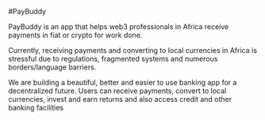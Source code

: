 #PayBuddy

PayBuddy is an app that helps web3 professionals in Africa receive payments in fiat or crypto for work done.

Currently, receiving payments and converting to local currencies in Africa is stressful due to regulations, fragmented systems and numerous borders/language barriers.

We are building a beautiful, better and easier to use banking app for a decentralized future. Users can receive payments, convert to local currencies, invest and earn returns and also access credit and other banking facilities
